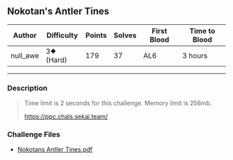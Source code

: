 ## Nokotan's Antler Tines

| Author   | Difficulty | Points | Solves | First Blood | Time to Blood |
| -------- | ---------- | ------ | ------ | ----------- | ------------- |
| null_awe | 3⯁ (Hard)  | 179    | 37     | AL6         | 3 hours       |

---

### Description

<blockquote>

Time limit is 2 seconds for this challenge. Memory limit is 256mb.

<https://ppc.chals.sekai.team/>

</blockquote>

### Challenge Files

- [Nokotans Antler Tines.pdf](dist/Nokotan's%20Antler%20Tines.pdf)
